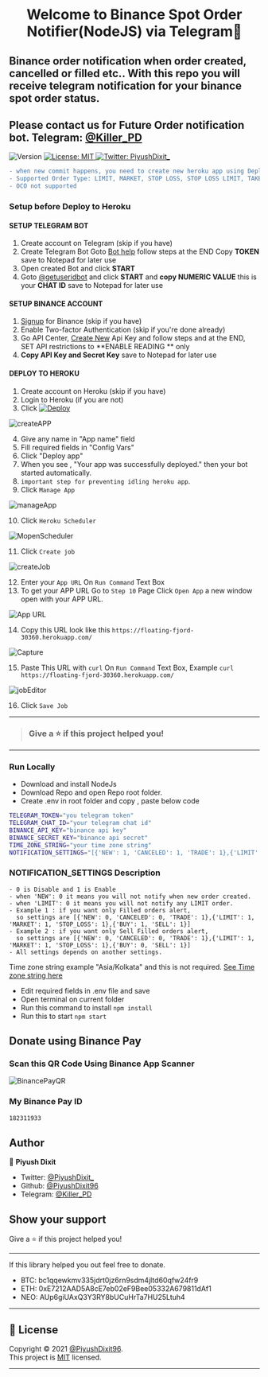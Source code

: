 <h1 align="center">Welcome to Binance Spot Order Notifier(NodeJS) via Telegram👋</h1>
<h2>Binance order notification when order created, cancelled or filled etc.. With this repo you will receive telegram notification for your binance spot order status.

## Please contact us for Future Order notification bot. Telegram: [@Killer_PD](https://t.me/Killer_PD)
</h2>

<p>
  <img alt="Version" src="https://img.shields.io/badge/version-1.0-blue.svg?cacheSeconds=2592000" />
  <a href="https://github.com/PiyushDixit96/binance-spot-order-notification-heroku/blob/main/LICENSE" target="_blank">
    <img alt="License: MIT" src="https://img.shields.io/badge/License-MIT-yellow.svg" />
  </a>
  <a href="https://twitter.com/PiyushDixit_" target="_blank">
    <img alt="Twitter: PiyushDixit_" src="https://img.shields.io/twitter/follow/PiyushDixit_.svg?style=social" />
  </a>
</p>

```diff
- when new commit happens, you need to create new heroku app using Deploy to heroku button, So that you can use the new feature.
- Supported Order Type: LIMIT, MARKET, STOP LOSS, STOP LOSS LIMIT, TAKE PROFIT, TAKE PROFIT LIMIT, LIMIT MAKER
- OCO not supported
```


<h3>Setup before Deploy to Heroku</h3>

<h4>SETUP TELEGRAM BOT</h4>

1. Create account on Telegram (skip if you have)
2. Create Telegram Bot Goto [Bot help](https://core.telegram.org/bots#3-how-do-i-create-a-bot) follow steps at the END Copy **TOKEN** save to Notepad for later use
3. Open created Bot and click **START**
4. Goto [@getuseridbot](https://t.me/getuseridbot) and click **START** and **copy NUMERIC VALUE** this is your **CHAT ID** save to Notepad for later use

<h4>SETUP BINANCE ACCOUNT</h4>

1. [Signup](https://www.binance.com/en/register?ref=35219097) for Binance (skip if you have)
2. Enable Two-factor Authentication (skip if you're done already)
3. Go API Center, [Create New](https://www.binance.com/en/my/settings/api-management?ref=35219097) Api Key and follow steps and at the END, SET API restrictions to  **ENABLE READING ** only
4. **Copy API Key and Secret Key** save to Notepad for later use

<h4>DEPLOY TO HEROKU</h4>

1. Create account on Heroku (skip if you have)
2. Login to Heroku (if you are not)
3. Click [![Deploy](https://www.herokucdn.com/deploy/button.svg)](https://heroku.com/deploy?template=https://github.com/PiyushDixit96/binance-spot-order-notification-heroku)

![createAPP](https://user-images.githubusercontent.com/79581397/167077352-e5809718-b0e6-4271-96d6-ea25053732cb.jpeg)

4. Give any name in "App name" field
5. Fill required fields in "Config Vars"
6. Click "Deploy app"
7. When you see , "Your app was successfully deployed." then your bot started automatically.
8. `important step for preventing idling heroku app`.
9. Click `Manage App`

![manageApp](https://user-images.githubusercontent.com/79581397/167078801-d5dc003b-e01a-4856-a6ab-4981d41f8b7c.jpeg)

10. Click `Heroku Scheduler`
 
![MopenScheduler](https://user-images.githubusercontent.com/79581397/167078857-d5056971-06e5-495c-8a9f-9efb854b6f8a.jpeg)

11. Click `Create job`

![createJob](https://user-images.githubusercontent.com/79581397/167079573-33c24c30-527c-4787-9a89-f96948692299.jpeg)

12. Enter your `App URL` On `Run Command` Text Box
13. To get your APP URL Go to `Step 10` Page Click `Open App` a new window open with your APP URL.

![App URL](https://user-images.githubusercontent.com/79581397/167081433-7bed3d20-4f67-4c49-9b42-c35602be30c7.jpeg)

14. Copy this URL look like this `https://floating-fjord-30360.herokuapp.com/`

![Capture](https://user-images.githubusercontent.com/79581397/167082558-c41c50ed-3d25-4807-b76b-13016e66412b.JPG)

15. Paste This URL with `curl` On `Run Command` Text Box, Example `curl https://floating-fjord-30360.herokuapp.com/`

![jobEditor](https://user-images.githubusercontent.com/79581397/167079603-8da398b9-2110-4ab8-a721-135fe7972826.jpeg)

16. Click `Save Job`

------------
> <h3>Give a ⭐️ if this project helped you!</h3>
------------
### Run Locally
- Download and install NodeJs
- Download Repo and open Repo root folder.
- Create .env in root folder and copy , paste below code
 ```sh
TELEGRAM_TOKEN="you telegram token"
TELEGRAM_CHAT_ID="your telegram chat id"
BINANCE_API_KEY="binance api key"
BINANCE_SECRET_KEY="binance api secret"
TIME_ZONE_STRING="your time zone string"
NOTIFICATION_SETTINGS="[{'NEW': 1, 'CANCELED': 1, 'TRADE': 1},{'LIMIT': 1, 'MARKET': 1, 'STOP_LOSS': 1},{'BUY': 1, 'SELL': 1}]"
```

### NOTIFICATION_SETTINGS Description
```
- 0 is Disable and 1 is Enable
- when 'NEW': 0 it means you will not notify when new order created.
- when 'LIMIT': 0 it means you will not notify any LIMIT order.
- Example 1 : if you want only Filled orders alert,
  so settings are [{'NEW': 0, 'CANCELED': 0, 'TRADE': 1},{'LIMIT': 1, 'MARKET': 1, 'STOP_LOSS': 1},{'BUY': 1, 'SELL': 1}]
- Example 2 : if you want only Sell Filled orders alert,
  so settings are [{'NEW': 0, 'CANCELED': 0, 'TRADE': 1},{'LIMIT': 1, 'MARKET': 1, 'STOP_LOSS': 1},{'BUY': 0, 'SELL': 1}]
- All settings depends on another settings.

```

Time zone string example "Asia/Kolkata" and this is not required. [See Time zone string here](https://en.wikipedia.org/wiki/List_of_tz_database_time_zones)

- Edit required fields in .env file and save
- Open terminal on current folder 
- Run this command to install `npm install`
- Run this to start `npm start`

## Donate using Binance Pay
### Scan this QR Code Using Binance App Scanner

![BinancePayQR](https://user-images.githubusercontent.com/79581397/165224398-587a9b11-2429-4154-93a2-682241503906.png)

### My Binance Pay ID 
```sh
182311933
```

## Author

👤 **Piyush Dixit**

* Twitter: [@PiyushDixit\_](https://twitter.com/PiyushDixit_)
* Github: [@PiyushDixit96](https://github.com/PiyushDixit96)
* Telegram: [@Killer_PD](https://t.me/Killer_PD)

## Show your support

Give a ⭐️ if this project helped you!

------------
If this library helped you out feel free to donate.
- BTC: bc1qqewkmv335jdrt0jz6rn9sdm4jltd60qfw24fr9
- ETH: 0xE7212AAD5A8cE7eb02eF9Bee05332A679811dAf1
- NEO: AUp6giUAxQ3Y3RY8bUCuHrTa7HU25Ltuh4
------------


## 📝 License

Copyright © 2021 [@PiyushDixit96](https://github.com/PiyushDixit96).<br />
This project is [MIT](https://github.com/PiyushDixit96/binance-order-notifier/blob/main/LICENSE) licensed.
***
